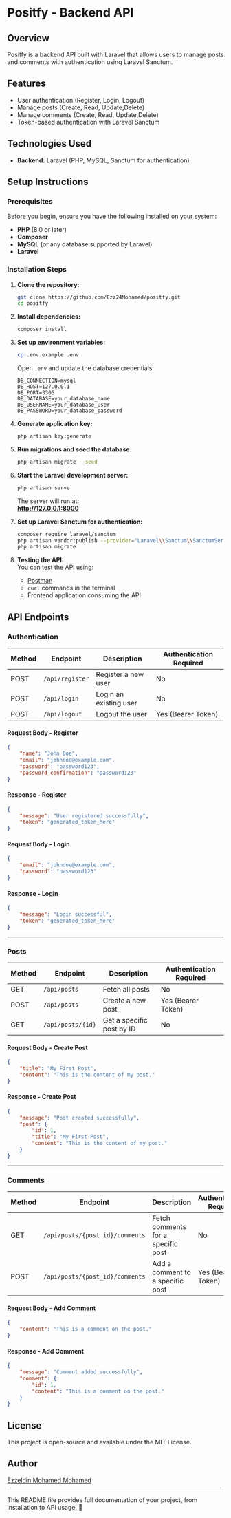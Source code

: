 # Positfy - Backend API

## Overview
Positfy is a backend API built with Laravel that allows users to manage posts and comments with authentication using Laravel Sanctum.

## Features
- User authentication (Register, Login, Logout)
- Manage posts (Create, Read, Update,Delete)
- Manage comments  (Create, Read, Update,Delete)
- Token-based authentication with Laravel Sanctum

## Technologies Used
- **Backend:** Laravel (PHP, MySQL, Sanctum for authentication)

## Setup Instructions

### Prerequisites
Before you begin, ensure you have the following installed on your system:
- **PHP** (8.0 or later)
- **Composer**
- **MySQL** (or any database supported by Laravel)
- **Laravel** 

### Installation Steps

1. **Clone the repository:**
   ```sh
   git clone https://github.com/Ezz24Mohamed/positfy.git
   cd positfy
   ```

2. **Install dependencies:**
   ```sh
   composer install
   ```

3. **Set up environment variables:**
   ```sh
   cp .env.example .env
   ```
   Open `.env` and update the database credentials:
   ```env
   DB_CONNECTION=mysql
   DB_HOST=127.0.0.1
   DB_PORT=3306
   DB_DATABASE=your_database_name
   DB_USERNAME=your_database_user
   DB_PASSWORD=your_database_password
   ```

4. **Generate application key:**
   ```sh
   php artisan key:generate
   ```

5. **Run migrations and seed the database:**
   ```sh
   php artisan migrate --seed
   ```

6. **Start the Laravel development server:**
   ```sh
   php artisan serve
   ```
   The server will run at:  
   **http://127.0.0.1:8000**

7. **Set up Laravel Sanctum for authentication:**
   ```sh
   composer require laravel/sanctum
   php artisan vendor:publish --provider="Laravel\\Sanctum\\SanctumServiceProvider"
   php artisan migrate
   ```

8. **Testing the API:**  
   You can test the API using:
   - [Postman](https://www.postman.com/)
   - `curl` commands in the terminal
   - Frontend application consuming the API

## API Endpoints

### Authentication
| Method | Endpoint        | Description            | Authentication Required |
|--------|---------------|------------------------|-------------------------|
| POST   | `/api/register` | Register a new user    | No                      |
| POST   | `/api/login`    | Login an existing user | No                      |
| POST   | `/api/logout`   | Logout the user        | Yes (Bearer Token)      |

#### Request Body - Register
```json
{
    "name": "John Doe",
    "email": "johndoe@example.com",
    "password": "password123",
    "password_confirmation": "password123"
}
```

#### Response - Register
```json
{
    "message": "User registered successfully",
    "token": "generated_token_here"
}
```

#### Request Body - Login
```json
{
    "email": "johndoe@example.com",
    "password": "password123"
}
```

#### Response - Login
```json
{
    "message": "Login successful",
    "token": "generated_token_here"
}
```

---

### Posts
| Method | Endpoint      | Description                  | Authentication Required |
|--------|-------------|------------------------------|-------------------------|
| GET    | `/api/posts` | Fetch all posts              | No                      |
| POST   | `/api/posts` | Create a new post            | Yes (Bearer Token)      |
| GET    | `/api/posts/{id}` | Get a specific post by ID | No                      |

#### Request Body - Create Post
```json
{
    "title": "My First Post",
    "content": "This is the content of my post."
}
```

#### Response - Create Post
```json
{
    "message": "Post created successfully",
    "post": {
        "id": 1,
        "title": "My First Post",
        "content": "This is the content of my post."
    }
}
```

---

### Comments
| Method | Endpoint                               | Description                          | Authentication Required |
|--------|--------------------------------------|--------------------------------------|-------------------------|
| GET    | `/api/posts/{post_id}/comments`      | Fetch comments for a specific post  | No                      |
| POST   | `/api/posts/{post_id}/comments`      | Add a comment to a specific post    | Yes (Bearer Token)      |

#### Request Body - Add Comment
```json
{
    "content": "This is a comment on the post."
}
```

#### Response - Add Comment
```json
{
    "message": "Comment added successfully",
    "comment": {
        "id": 1,
        "content": "This is a comment on the post."
    }
}
```

## License
This project is open-source and available under the MIT License.

## Author
[Ezzeldin Mohamed Mohamed](https://github.com/Ezz24Mohamed)

---
This README file provides full documentation of your project, from installation to API usage. 🚀
